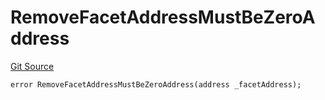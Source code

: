 # RemoveFacetAddressMustBeZeroAddress
[Git Source](https://github.com/thrackle-io/rules-protocol/blob/d0344b27291308c442daefb74b46bb81740099e4/src/economic/ruleProcessor/RuleProcessorDiamondLib.sol)


```solidity
error RemoveFacetAddressMustBeZeroAddress(address _facetAddress);
```

